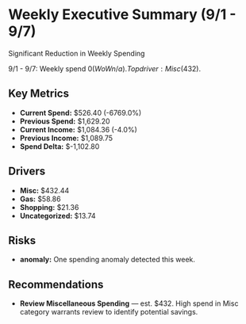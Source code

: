 # Weekly Executive Summary (9/1 - 9/7)
Significant Reduction in Weekly Spending

9/1 - 9/7: Weekly spend $0 (WoW n/a). Top driver: Misc ($432).

## Key Metrics
- **Current Spend:** $526.40 (-6769.0%)
- **Previous Spend:** $1,629.20
- **Current Income:** $1,084.36 (-4.0%)
- **Previous Income:** $1,089.75
- **Spend Delta:** $-1,102.80

## Drivers
- **Misc:** $432.44
- **Gas:** $58.86
- **Shopping:** $21.36
- **Uncategorized:** $13.74

## Risks
- **anomaly:** One spending anomaly detected this week.

## Recommendations
- **Review Miscellaneous Spending** — est. $432. High spend in Misc category warrants review to identify potential savings.
